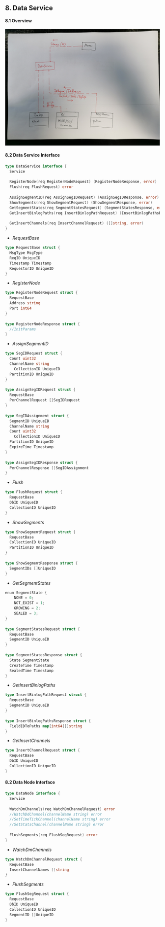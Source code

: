

## 8. Data Service



#### 8.1 Overview

<img src="./figs/data_service.jpeg" width=700>

#### 8.2 Data Service Interface

```go
type DataService interface {
  Service
  
  RegisterNode(req RegisterNodeRequest) (RegisterNodeResponse, error)
  Flush(req FlushRequest) error
  
  AssignSegmentID(req AssignSegIDRequest) (AssignSegIDResponse, error)
  ShowSegments(req ShowSegmentRequest) (ShowSegmentResponse, error)
  GetSegmentStates(req SegmentStatesRequest) (SegmentStatesResponse, error)
  GetInsertBinlogPaths(req InsertBinlogPathRequest) (InsertBinlogPathsResponse, error)
  
  GetInsertChannels(req InsertChannelRequest) ([]string, error)
}
```



* *RequestBase*

```go
type RequestBase struct {
  MsgType MsgType
  ReqID	UniqueID
  Timestamp Timestamp
  RequestorID UniqueID
}
```

* *RegisterNode*

```go
type RegisterNodeRequest struct {
  RequestBase
  Address string
  Port int64
}

type RegisterNodeResponse struct {
  //InitParams
}
```

* *AssignSegmentID*

```go
type SegIDRequest struct {
  Count uint32
  ChannelName string
	CollectionID UniqueID
  PartitionID UniqueID
}

type AssignSegIDRequest struct {
  RequestBase
  PerChannelRequest []SegIDRequest
}

type SegIDAssignment struct {
  SegmentID UniqueID
  ChannelName string
  Count uint32
	CollectionID UniqueID
  PartitionID UniqueID
  ExpireTime Timestamp
}

type AssignSegIDResponse struct {
  PerChannelResponse []SegIDAssignment
}
```



* *Flush*

```go
type FlushRequest struct {
  RequestBase
  DbID UniqueID
  CollectionID UniqueID
}
```



* *ShowSegments*

```go
type ShowSegmentRequest struct {
  RequestBase
  CollectionID UniqueID
  PartitionID UniqueID
}

type ShowSegmentResponse struct {
  SegmentIDs []UniqueID
}
```



* *GetSegmentStates*

```go
enum SegmentState {
    NONE = 0;
    NOT_EXIST = 1;
    GROWING = 2;
    SEALED = 3;
}

type SegmentStatesRequest struct {
  RequestBase
  SegmentID UniqueID
}

type SegmentStatesResponse struct {
  State SegmentState
  CreateTime Timestamp
  SealedTime Timestamp
}
```



* *GetInsertBinlogPaths*

```go
type InsertBinlogPathRequest struct {
  RequestBase
  SegmentID UniqueID
}

type InsertBinlogPathsResponse struct {
  FieldIDToPaths map[int64][]string
}
```



* *GetInsertChannels*

```go
type InsertChannelRequest struct {
  RequestBase
  DbID UniqueID
  CollectionID UniqueID
}
```



#### 8.2 Data Node Interface

```go
type DataNode interface {
  Service
  
  WatchDmChannels(req WatchDmChannelRequest) error
  //WatchDdChannel(channelName string) error
  //SetTimeTickChannel(channelName string) error
  //SetStatsChannel(channelName string) error
  
  FlushSegments(req FlushSegRequest) error
}
```



* *WatchDmChannels*

```go
type WatchDmChannelRequest struct {
  RequestBase
  InsertChannelNames []string
}
```

* *FlushSegments*

```go
type FlushSegRequest struct {
  RequestBase
  DbID UniqueID
  CollectionID UniqueID
  SegmentID []UniqueID
}
```


